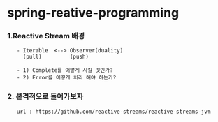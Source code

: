 # spring-reative-programming

### 1.Reactive Stream 배경
       - Iterable  <--> Observer(duality)
         (pull)         (push)
         
       - 1) Complete를 어떻게 시킬 것인가?
       - 2) Error를 어떻게 처리 해야 하는가?
       
       
### 2. 본격적으로 들어가보자
       url : https://github.com/reactive-streams/reactive-streams-jvm
       